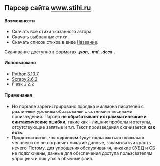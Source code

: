 ## Парсер сайта www.stihi.ru

#### Возможности
- Скачать все стихи указанного автора.
- Скачать выбранные стихи.
- Скачать список стихов в виде [Название](ссылка).

Скачивание доступно в форматах ***.json***, ***.md***, ***.docx*** .

#### Использовано
- [Python 3.10.7](https://www.python.org/downloads/release/python-3107/)
- [Scrapy 2.6.2](https://scrapy.org/)
- [Flask 2.2.2](https://flask.palletsprojects.com/en/latest/)

#### Примечания
- Но портале зарегистрировано порядка миллиона писателей с различным уровнем образования с сотнями и тысячами произведений. Парсер **не обрабатывает их грамматические и синтаксические ошибки**, такие как - лишние пробелы и отступы, отсутствующие запятые и т.п. Текст произведения скачивается **как есть**.
- Предполагается, что сервисом будут пользоваться несколько человек и он не сохраняет никакие данные, взламывать и красть нечего. Потому, для упрощения обслуживания, никакие СУБД и СБ не подключены, данные для обеспечения доступа пользователям упрощены и пишутся в обычный файл.